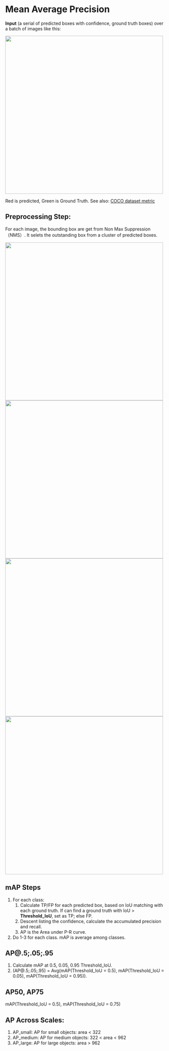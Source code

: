 # Mean Average Precision
**Input** (a serial of predicted boxes with confidence, ground truth boxes) over a batch of images like this:

<img src="https://user-images.githubusercontent.com/19631039/118779193-63f0fe80-b8bd-11eb-9d4f-e52890f88912.png" width="500">

Red is predicted, Green is Ground Truth.
See also:
[COCO dataset metric](https://cocodataset.org/#detection-eval)

## Preprocessing Step:
For each image, the bounding box are get from Non Max Suppression （NMS）. It selets the outstanding box from a cluster of predicted boxes.

<img src="https://user-images.githubusercontent.com/19631039/118779513-b3372f00-b8bd-11eb-937c-e9ea53ed0264.png" width="500">

<img src="https://user-images.githubusercontent.com/19631039/118779576-c813c280-b8bd-11eb-8ffb-260e0e386de3.png" width="500">

<img src="https://user-images.githubusercontent.com/19631039/118779642-d4981b00-b8bd-11eb-8b78-28cdae97e9bd.png" width="500">

<img src="https://user-images.githubusercontent.com/19631039/118779958-2476e200-b8be-11eb-909b-04040853abfc.png" width="500">

## mAP Steps
1. For each class:
    1.  Calculate TP/FP for each predicted box, based on IoU matching with each ground truth. If can find a ground truth with IoU > **Threshold_IoU**, set as TP; else FP.
    2. Descent listing the confidence, calculate the accumulated precision and recall.
    3. AP is the Area under P-R curve.
2. Do 1-3 for each class. mAP is average among classes.

## AP@.5;.05;.95
1. Calculate mAP at 0.5, 0.05, 0.95 Threshold_IoU.
2. (AP@.5;.05;.95) = Avg(mAP(Threshold_IoU = 0.5), mAP(Threshold_IoU = 0.05), mAP(Threshold_IoU = 0.95)).

## AP50, AP75
mAP(Threshold_IoU = 0.5), mAP(Threshold_IoU = 0.75)

## AP Across Scales:
1. AP_small: AP for small objects: area < 322 
2. AP_medium: AP for medium objects: 322 < area < 962 
3. AP_large: AP for large objects: area > 962

